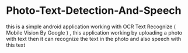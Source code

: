# Photo-Text-Detection-And-Speech
this is a simple android application working with OCR Text Recognize ( Mobile Vision By Google ) ,
this application working by uploading a photo with text then it can recognize the text in the photo and also speech with this text
